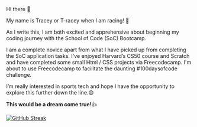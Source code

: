 Hi there 👋


My name is Tracey or T-racey when I am racing! :bicyclist:

As I write this, I am both excited and apprehensive about beginning my coding journey with the School of Code (SoC) Bootcamp.

I am a complete novice apart from what I have picked up from completing the SoC application tasks. 
I've enjoyed Harvard’s CS50 course and Scratch and have completed some small Html / CSS projects via Freecodecamp.
I'm about to use Freecodecamp to facilitate the daunting #100daysofcode challenge.

I’m really interested in sports tech and hope I have the opportunity to explore this further down the line.:smile: 

**This would be a dream come true!**:+1:

[![GitHub Streak](https://streak-stats.demolab.com?user=T-racey&theme=violet-dark&border_radius=10&date_format=j%20M%5B%20Y%5D&ring=EB34C3)](https://git.io/streak-stats)
<!--
**T-racey/T-racey** is a ✨ _special_ ✨ repository because its `README.md` (this file) appears on your GitHub profile.

Here are some ideas to get you started:

- 🔭 I’m currently working on ...
- 🌱 I’m currently learning ...
- 👯 I’m looking to collaborate on ...
- 🤔 I’m looking for help with ...
- 💬 Ask me about ...
- 📫 How to reach me: ...
- 😄 Pronouns: ...
- ⚡ Fun fact: ...
-->
